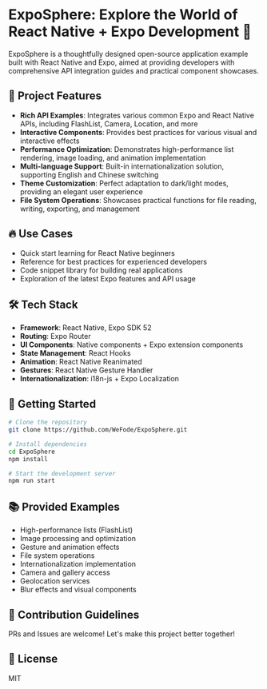# ExpoSphere: Explore the World of React Native + Expo Development 🚀

ExpoSphere is a thoughtfully designed open-source application example built with React Native and Expo, aimed at providing developers with comprehensive API integration guides and practical component showcases.

## 📱 Project Features

- **Rich API Examples**: Integrates various common Expo and React Native APIs, including FlashList, Camera, Location, and more
- **Interactive Components**: Provides best practices for various visual and interactive effects
- **Performance Optimization**: Demonstrates high-performance list rendering, image loading, and animation implementation
- **Multi-language Support**: Built-in internationalization solution, supporting English and Chinese switching
- **Theme Customization**: Perfect adaptation to dark/light modes, providing an elegant user experience
- **File System Operations**: Showcases practical functions for file reading, writing, exporting, and management

## 🔥 Use Cases

- Quick start learning for React Native beginners
- Reference for best practices for experienced developers
- Code snippet library for building real applications
- Exploration of the latest Expo features and API usage

## 🛠️ Tech Stack

- **Framework**: React Native, Expo SDK 52
- **Routing**: Expo Router
- **UI Components**: Native components + Expo extension components
- **State Management**: React Hooks
- **Animation**: React Native Reanimated
- **Gestures**: React Native Gesture Handler
- **Internationalization**: i18n-js + Expo Localization

## 🚀 Getting Started

```bash
# Clone the repository
git clone https://github.com/WeFode/ExpoSphere.git

# Install dependencies
cd ExpoSphere
npm install

# Start the development server
npm run start
```

## 📚 Provided Examples

- High-performance lists (FlashList)
- Image processing and optimization
- Gesture and animation effects
- File system operations
- Internationalization implementation
- Camera and gallery access
- Geolocation services
- Blur effects and visual components

## 👥 Contribution Guidelines

PRs and Issues are welcome! Let's make this project better together!

## 📄 License

MIT
